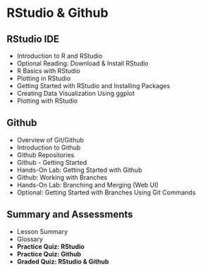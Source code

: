 # RStudio & Github
## RStudio IDE
- Introduction to R and RStudio
- Optional Reading: Download & Install RStudio
- R Basics with RStudio
- Plotting in RStudio
- Getting Started with RStudio and Installing Packages
- Creating Data Visualization Using ggplot
- Plotting with RStudio
## Github
- Overview of Git/Github
- Introduction to Github
- Github Repositories
- Github - Getting Started
- Hands-On Lab: Getting Started with Github
- Github: Working with Branches
- Hands-On Lab: Branching and Merging (Web UI)
- Optional: Getting Started with Branches Using Git Commands
## Summary and Assessments
- Lesson Summary
- Glossary
- **Practice Quiz: RStudio**
- **Practice Quiz: Github**
- **Graded Quiz: RStudio & Github**
